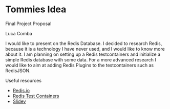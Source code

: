 # Tommies Idea

Final Project Proposal

Luca Comba 

I would like to present on the Redis Database. I decided to research Redis, because it is a technology I have never used, and I would like to know more about it. I am planning on setting up a Redis testcontainers and initialize a simple Redis database with some data. For a more advanced research I would like to aim at adding Redis Plugins to the testcontainers such as RedisJSON.

Useful resources
- [Redis.io](https://redis.io/)
- [Redis Test Containers](https://testcontainers.com/modules/redis/)
- [Slidev](https://sli.dev/)